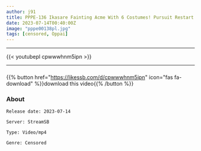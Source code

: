 ```yaml
---
author: j91
title: PPPE-136 Ikasare Fainting Acme With 6 Costumes! Pursuit Restart! Immediately Tobi Brain Bug FUCK! Karen Yuzuriha
date: 2023-07-14T00:40:00Z
image: "pppe00138pl.jpg"
tags: [censored, Oppai]
---
```

___

{{< youtubepl cpwwwhnm5ipn >}}
___
###
{{% button href="https://likessb.com/d/cpwwwhnm5ipn" icon="fas fa-download" %}}download this video{{% /button %}}
### About

`Release date: 2023-07-14`

`Server: StreamSB`

`Type: Video/mp4`

`Genre:	Censored`
